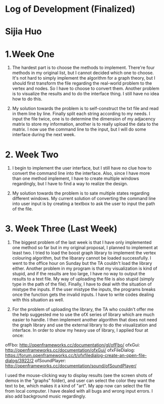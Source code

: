 
# Log of Development (Finalized)

# Sijia Huo

# 1.Week One

1. The hardest part is to choose the methods  to implement. There're four methods in my original list, but I cannot decided which one to choose. It's not hard to simply implement the algorithm for a graph theory, but I should first transform the file regarding the real-world problem to the vertex and nodes. So I have to choose to convert them.  Another problem is to visualize the results and to do the interface thing. I still have no idea how to do this.

1. My solution towards the problem is to self-construct the txt file and read in them line by line. Finally split each string according to my needs. I input the file twice, one is to determine the dimension of my adjacency matrix to store my information, another is to really upload the data to the matrix. I now use the command line to the input, but I will do some interface during the next week.


# 2. Week Two

1. I begin to implement the user interface, but I still have no clue how to convert the command line into the interface. Also, since I have more than one method implement, I have to create multiple windows regardingly, but I have to find a way to realize the design.

1. My solution towards the problem is to sate multiple states regarding different windows. My current solution of converting the command line into user input is by creating a textbox to ask the user to input the path of the file.

# 3. Week Three (Last Week)

1. The biggest problem of the last week is that I have only implemented one method so far but in my original proposal, I planned to implement at least two. I tried to load the boost graph library to implement the vertex colouring algorithm, but the libarary cannot be loaded successfully. I went to the office hour on Sunday but the TA couldn't load the library either. Another problem in my program is that my visualization is kind of stupid, and if the results are too large, I have no way to output the results to a text file. My way of uploading the file is also stupid (simply type in the path of the file). Finally, I have to deal with the situation of mistype the inputs. If the user mistype the inputs, the programs breaks once the function gets the invalid inputs. I have to write codes dealing with this situation as well.

1. For the problem of uploading the library, the TA who couldn't offer me the help suggested me to use the ofX series of library which are much easier to handle. I then implement another algorithm that does not need the graph library and use the external library to do the visualization and interface. In order to show my heavy use of library, I applied four at once:  

ofFbo: http://openframeworks.cc/documentation/gl/ofFbo/
ofxGui: http://openframeworks.cc/documentation/ofxGui/
ofxFileDialog: https://forum.openframeworks.cc/t/ofxfiledialog-create-an-open-file-dialog/3922/2
ofSoundPlayer: http://openframeworks.cc/documentation/sound/ofSoundPlayer/

I used the mouse-clicking way to display results (see the screen shots of demos in the "graphs" folder), and user can select the color they want the text to be, which makes it a kind of "art".  My app now can select the file from local computer. I have dealed with all bugs and wrong input errors. I also add background music regardingly. 

